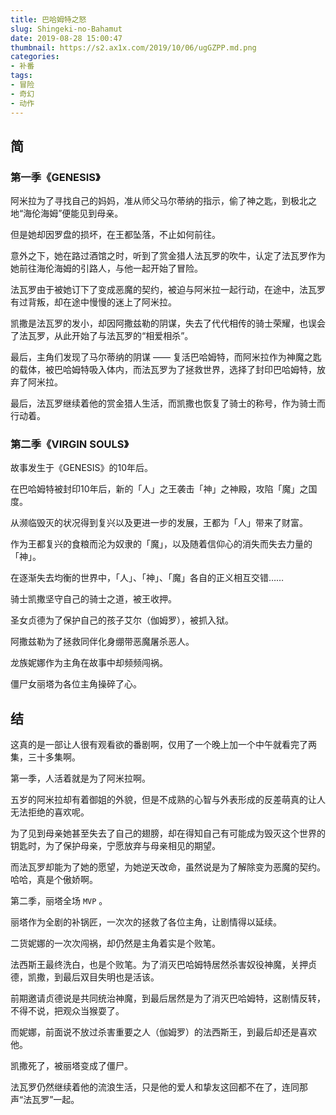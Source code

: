 ```yaml
---
title: 巴哈姆特之怒
slug: Shingeki-no-Bahamut
date: 2019-08-28 15:00:47
thumbnail: https://s2.ax1x.com/2019/10/06/ugGZPP.md.png
categories:
- 补番
tags:
- 冒险
- 奇幻
- 动作
---
```


## 简

### 第一季《GENESIS》

阿米拉为了寻找自己的妈妈，准从师父马尔蒂纳的指示，偷了神之匙，到极北之地“海伦海姆”便能见到母亲。

但是她却因罗盘的损坏，在王都坠落，不止如何前往。

意外之下，她在路过酒馆之时，听到了赏金猎人法瓦罗的吹牛，认定了法瓦罗作为她前往海伦海姆的引路人，与他一起开始了冒险。

法瓦罗由于被她订下了变成恶魔的契约，被迫与阿米拉一起行动，在途中，法瓦罗有过背叛，却在途中慢慢的迷上了阿米拉。

凯撒是法瓦罗的发小，却因阿撒兹勒的阴谋，失去了代代相传的骑士荣耀，也误会了法瓦罗，从此开始了与法瓦罗的“相爱相杀”。

最后，主角们发现了马尔蒂纳的阴谋 —— 复活巴哈姆特，而阿米拉作为神魔之匙的载体，被巴哈姆特吸入体内，而法瓦罗为了拯救世界，选择了封印巴哈姆特，放弃了阿米拉。

最后，法瓦罗继续着他的赏金猎人生活，而凯撒也恢复了骑士的称号，作为骑士而行动着。

### 第二季《VIRGIN SOULS》

故事发生于《GENESIS》的10年后。

在巴哈姆特被封印10年后，新的「人」之王袭击「神」之神殿，攻陷「魔」之国度。

从濒临毁灭的状况得到复兴以及更进一步的发展，王都为「人」带来了财富。

作为王都复兴的食粮而沦为奴隶的「魔」，以及随着信仰心的消失而失去力量的「神」。

在逐渐失去均衡的世界中，「人」、「神」、「魔」各自的正义相互交错……

骑士凯撒坚守自己的骑士之道，被王收押。

圣女贞德为了保护自己的孩子艾尔（伽姆罗），被抓入狱。

阿撒兹勒为了拯救同伴化身绷带恶魔屠杀恶人。

龙族妮娜作为主角在故事中却频频闯祸。

僵尸女丽塔为各位主角操碎了心。

## 结

这真的是一部让人很有观看欲的番剧啊，仅用了一个晚上加一个中午就看完了两集，三十多集啊。

第一季，人活着就是为了阿米拉啊。

五岁的阿米拉却有着御姐的外貌，但是不成熟的心智与外表形成的反差萌真的让人无法拒绝的喜欢呢。

为了见到母亲她甚至失去了自己的翅膀，却在得知自己有可能成为毁灭这个世界的钥匙时，为了保护母亲，宁愿放弃与母亲相见的期望。

而法瓦罗却能为了她的愿望，为她逆天改命，虽然说是为了解除变为恶魔的契约。哈哈，真是个傲娇啊。

第二季，丽塔全场 `MVP` 。

丽塔作为全剧的补锅匠，一次次的拯救了各位主角，让剧情得以延续。

二货妮娜的一次次闯祸，却仍然是主角着实是个败笔。

法西斯王最终洗白，也是个败笔。为了消灭巴哈姆特居然杀害奴役神魔，关押贞德，凯撒，到最后双目失明也是活该。

前期邀请贞德说是共同统治神魔，到最后居然是为了消灭巴哈姆特，这剧情反转，不得不说，把观众当猴耍了。

而妮娜，前面说不放过杀害重要之人（伽姆罗）的法西斯王，到最后却还是喜欢他。

凯撒死了，被丽塔变成了僵尸。

法瓦罗仍然继续着他的流浪生活，只是他的爱人和挚友这回都不在了，连同那声“法瓦罗”一起。
